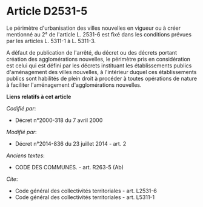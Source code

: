 # Article D2531-5

Le périmètre d'urbanisation des villes nouvelles en vigueur ou à créer mentionné au 2° de l'article L. 2531-6 est fixé dans
les conditions prévues par les articles L. 5311-1 à L. 5311-3. 

A défaut de publication de l'arrêté, du décret ou des décrets portant création des agglomérations nouvelles, le périmètre
pris en considération est celui qui est défini par les décrets instituant les établissements publics d'aménagement des villes
nouvelles, à l'intérieur duquel ces établissements publics sont habilités de plein droit à procéder à toutes opérations de
nature à faciliter l'aménagement d'agglomérations nouvelles.

**Liens relatifs à cet article**

_Codifié par_:

  - Décret n°2000-318 du 7 avril 2000

_Modifié par_:

  - Décret n°2014-836 du 23 juillet 2014 - art. 2

_Anciens textes_:

  - CODE DES COMMUNES. - art. R263-5 (Ab)

_Cite_:

  - Code général des collectivités territoriales - art. L2531-6
  - Code général des collectivités territoriales - art. L5311-1
